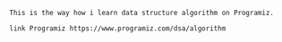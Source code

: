 	This is the way how i learn data structure algorithm on Programiz.
	
	link Programiz https://www.programiz.com/dsa/algorithm
